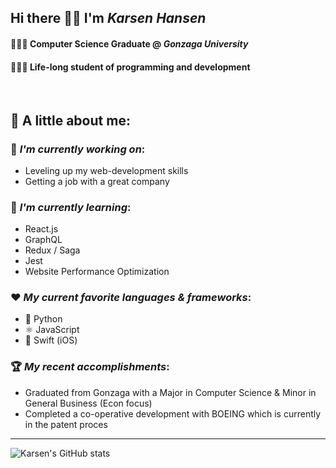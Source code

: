 ## Hi there 👋🏼 I'm *Karsen Hansen*
#### 👨🏼‍🎓 Computer Science Graduate @ *Gonzaga University*
#### 👨🏼‍💻 Life-long student of programming and development 

<br>


🔎 A little about me:  
--


### 🔭 *I'm currently working on*:
- Leveling up my web-development skills
- Getting a job with a great company


### 🌱 *I'm currently learning*: 
- React.js
- GraphQL
- Redux / Saga
- Jest
- Website Performance Optimization


### ❤️ *My current favorite languages & frameworks*:
- 🐍 Python 
- ⚛️ JavaScript
- 🦅 Swift (iOS)

### 🏆 *My recent accomplishments*:
- Graduated from Gonzaga with a Major in Computer Science & Minor in General Business (Econ focus)
- Completed a co-operative development with BOEING which is currently in the patent proces

----

![Karsen's GitHub stats](https://github-readme-stats.vercel.app/api?username=Karsenh&show_icons=true&theme=dracula)


